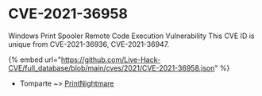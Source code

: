 # CVE-2021-36958

Windows Print Spooler Remote Code Execution Vulnerability This CVE ID is unique from CVE-2021-36936, CVE-2021-36947.

{% embed url="https://github.com/Live-Hack-CVE/full_database/blob/main/cves/2021/CVE-2021-36958.json" %}


* Tomparte ~> [PrintNightmare](https://www.alice-snow.ru/2021/database/cve-2021-36958/printnightmare-tomparte)